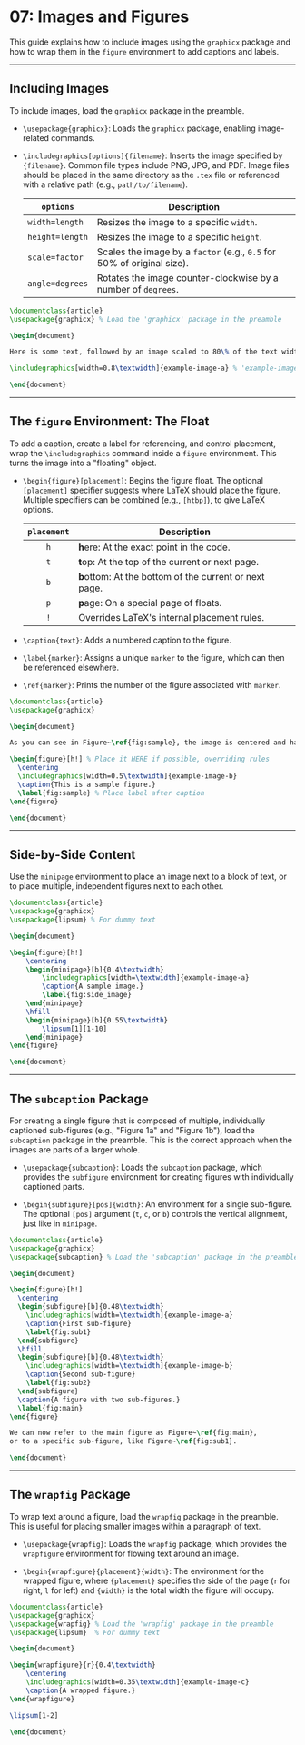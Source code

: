 # 07: Images and Figures

This guide explains how to include images using the `graphicx` package and how to wrap them in the `figure` environment to add captions and labels.

---

## Including Images

To include images, load the `graphicx` package in the preamble.

- `\usepackage{graphicx}`: Loads the `graphicx` package, enabling image-related commands.

- `\includegraphics[options]{filename}`: Inserts the image specified by `{filename}`. Common file types include PNG, JPG, and PDF. Image files should be placed in the same directory as the `.tex` file or referenced with a relative path (e.g., `path/to/filename`).

  | `options`       | Description                                                            |
  | --------------- | ---------------------------------------------------------------------- |
  | `width=length`  | Resizes the image to a specific `width`.                               |
  | `height=length` | Resizes the image to a specific `height`.                              |
  | `scale=factor`  | Scales the image by a `factor` (e.g., `0.5` for 50% of original size). |
  | `angle=degrees` | Rotates the image counter-clockwise by a number of `degrees`.          |

```latex
\documentclass{article}
\usepackage{graphicx} % Load the 'graphicx' package in the preamble

\begin{document}

Here is some text, followed by an image scaled to 80\% of the text width.

\includegraphics[width=0.8\textwidth]{example-image-a} % 'example-image-a' is a placeholder

\end{document}
```

---

## The `figure` Environment: The Float

To add a caption, create a label for referencing, and control placement, wrap the `\includegraphics` command inside a `figure` environment. This turns the image into a "floating" object.

- `\begin{figure}[placement]`: Begins the figure float. The optional `[placement]` specifier suggests where LaTeX should place the figure. Multiple specifiers can be combined (e.g., `[htbp]`), to give LaTeX options.
  
  | `placement` | Description                                            |
  | :---------: | ------------------------------------------------------ |
  |     `h`     | **h**ere: At the exact point in the code.              |
  |     `t`     | **t**op: At the top of the current or next page.       |
  |     `b`     | **b**ottom: At the bottom of the current or next page. |
  |     `p`     | **p**age: On a special page of floats.                 |
  |     `!`     | Overrides LaTeX's internal placement rules.            |

- `\caption{text}`: Adds a numbered caption to the figure.

- `\label{marker}`: Assigns a unique `marker` to the figure, which can then be referenced elsewhere.

- `\ref{marker}`: Prints the number of the figure associated with `marker`.

```latex
\documentclass{article}
\usepackage{graphicx}

\begin{document}

As you can see in Figure~\ref{fig:sample}, the image is centered and has a caption.

\begin{figure}[h!] % Place it HERE if possible, overriding rules
  \centering
  \includegraphics[width=0.5\textwidth]{example-image-b}
  \caption{This is a sample figure.}
  \label{fig:sample} % Place label after caption
\end{figure}

\end{document}
```

---

## Side-by-Side Content

Use the `minipage` environment to place an image next to a block of text, or to place multiple, independent figures next to each other.

```latex
\documentclass{article}
\usepackage{graphicx}
\usepackage{lipsum} % For dummy text

\begin{document}

\begin{figure}[h!]
    \centering
    \begin{minipage}[b]{0.4\textwidth}
        \includegraphics[width=\textwidth]{example-image-a}
        \caption{A sample image.}
        \label{fig:side_image}
    \end{minipage}
    \hfill
    \begin{minipage}[b]{0.55\textwidth}
        \lipsum[1][1-10]
    \end{minipage}
\end{figure}

\end{document}
```

---

## The `subcaption` Package

For creating a single figure that is composed of multiple, individually captioned sub-figures (e.g., "Figure 1a" and "Figure 1b"), load the `subcaption` package in the preamble. This is the correct approach when the images are parts of a larger whole.

- `\usepackage{subcaption}`: Loads the `subcaption` package, which provides the `subfigure` environment for creating figures with individually captioned parts.

- `\begin{subfigure}[pos]{width}`: An environment for a single sub-figure. The optional `[pos]` argument (`t`, `c`, or `b`) controls the vertical alignment, just like in `minipage`.

```latex
\documentclass{article}
\usepackage{graphicx}
\usepackage{subcaption} % Load the 'subcaption' package in the preamble

\begin{document}

\begin{figure}[h!]
  \centering
  \begin{subfigure}[b]{0.48\textwidth}
    \includegraphics[width=\textwidth]{example-image-a}
    \caption{First sub-figure}
    \label{fig:sub1}
  \end{subfigure}
  \hfill
  \begin{subfigure}[b]{0.48\textwidth}
    \includegraphics[width=\textwidth]{example-image-b}
    \caption{Second sub-figure}
    \label{fig:sub2}
  \end{subfigure}
  \caption{A figure with two sub-figures.}
  \label{fig:main}
\end{figure}

We can now refer to the main figure as Figure~\ref{fig:main},
or to a specific sub-figure, like Figure~\ref{fig:sub1}.

\end{document}
```

---

## The `wrapfig` Package

To wrap text around a figure, load the `wrapfig` package in the preamble. This is useful for placing smaller images within a paragraph of text.

- `\usepackage{wrapfig}`: Loads the `wrapfig` package, which provides the `wrapfigure` environment for flowing text around an image.

- `\begin{wrapfigure}{placement}{width}`: The environment for the wrapped figure, where `{placement}` specifies the side of the page (`r` for right, `l` for left) and `{width}` is the total width the figure will occupy.

```latex
\documentclass{article}
\usepackage{graphicx}
\usepackage{wrapfig} % Load the 'wrapfig' package in the preamble
\usepackage{lipsum}  % For dummy text

\begin{document}

\begin{wrapfigure}{r}{0.4\textwidth}
    \centering
    \includegraphics[width=0.35\textwidth]{example-image-c}
    \caption{A wrapped figure.}
\end{wrapfigure}

\lipsum[1-2]

\end{document}
```
